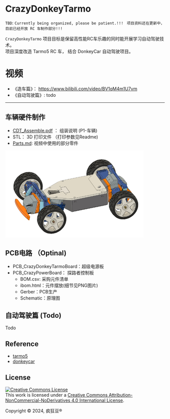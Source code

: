 # CrazyDonkeyTarmo

`TBD`:
`Currently being organized, please be patient.!!! `
`项目资料还在更新中，目前已经开放 RC 车制作部分!!!`


`CrazyDonkeyTarmo` 项目目标是保留高性能RC车乐趣的同时能开展学习自动驾驶技术。  
项目深度改造 Tarmo5 RC 车， 结合 DonkeyCar 自动驾驶项目。

# 视频
* 《造车篇》： https://www.bilibili.com/video/BV1qM4m1U7vm
* 《自动驾驶篇》: todo

----
## 车辆硬件制作
* [CDT_Assemble.pdf](CDT_Assemble.pdf) ： 组装说明 (P1-车辆)
* STL： 3D 打印文件 （打印参数见Readme)
* [Parts.md](Parts.md): 视频中使用的部分零件

![main_car](res/main_car.png)


## PCB电路 （Optinal)
* PCB_CrazyDonkeyTarmoBoard：超级电源板 
* PCB_CrazyPowerBoard： 探路者控制板 
    * BOM.csv: 采购元件清单
    * ibom.html：元件摆放(细节见PNG图片)
    * Gerber：PCB生产
    * Schematic：原理图
    
    


## 自动驾驶篇 (Todo)
Todo



## Reference
* [tarmo5](https://www.reddit.com/r/EngineeringNS/comments/zvellk/tarmo5/)
* [donkeycar](https://www.donkeycar.com/)
  


## License

<a rel="license" href="http://creativecommons.org/licenses/by-nc-nd/4.0/"><img alt="Creative Commons License" style="border-width:0" src="https://i.creativecommons.org/l/by-nc-nd/4.0/88x31.png" /></a><br />This work is licensed under a <a rel="license" href="http://creativecommons.org/licenses/by-nc-nd/4.0/">Creative Commons Attribution-NonCommercial-NoDerivatives 4.0 International License</a>.

Copyright © 2024, 疯狂豆® 